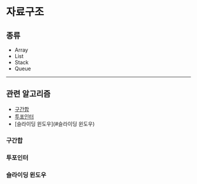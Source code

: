# 자료구조

## 종류
- Array
- List
- Stack
- Queue
---
## 관련 알고리즘
- [구간합](#구간합)
- [투포인터](#투포인터)
- [슬라이딩 윈도우](#슬라이딩 윈도우)


### 구간합
### 투포인터
### 슬라이딩 윈도우